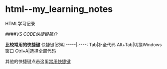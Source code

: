 # html--my_learning_notes
 HTML学习记录

####*VS CODE快捷键简介*

**比较常用的快捷键**
快捷键|说明
-----|:----:
Tab|补全代码
Alt+Tab|切换Windows窗口
Ctrl+A|选择全部代码






其他的快捷键点击这里[常用快捷键](https://blog.csdn.net/qq_39082182/article/details/82381304)
